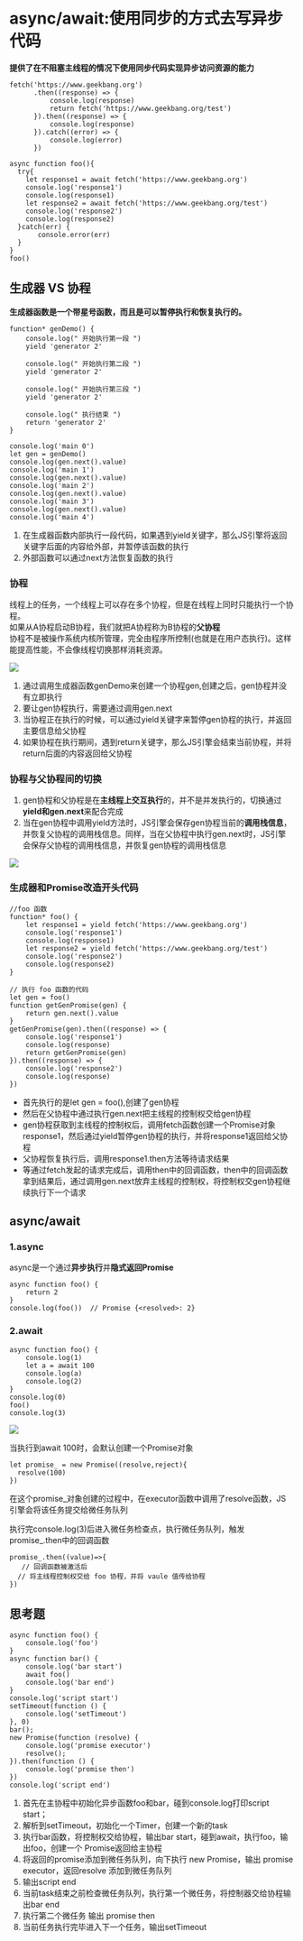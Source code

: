 # async/await:使用同步的方式去写异步代码
**提供了在不阻塞主线程的情况下使用同步代码实现异步访问资源的能力**  
```
fetch('https://www.geekbang.org')
      .then((response) => {
          console.log(response)
          return fetch('https://www.geekbang.org/test')
      }).then((response) => {
          console.log(response)
      }).catch((error) => {
          console.log(error)
      })

```

```
async function foo(){
  try{
    let response1 = await fetch('https://www.geekbang.org')
    console.log('response1')
    console.log(response1)
    let response2 = await fetch('https://www.geekbang.org/test')
    console.log('response2')
    console.log(response2)
  }catch(err) {
       console.error(err)
  }
}
foo()

```

## 生成器 VS 协程
**生成器函数是一个带星号函数，而且是可以暂停执行和恢复执行的。**  

```
function* genDemo() {
    console.log(" 开始执行第一段 ")
    yield 'generator 2'

    console.log(" 开始执行第二段 ")
    yield 'generator 2'

    console.log(" 开始执行第三段 ")
    yield 'generator 2'

    console.log(" 执行结束 ")
    return 'generator 2'
}

console.log('main 0')
let gen = genDemo()
console.log(gen.next().value)
console.log('main 1')
console.log(gen.next().value)
console.log('main 2')
console.log(gen.next().value)
console.log('main 3')
console.log(gen.next().value)
console.log('main 4')

```
1. 在生成器函数内部执行一段代码，如果遇到yield关键字，那么JS引擎将返回关键字后面的内容给外部，并暂停该函数的执行
2. 外部函数可以通过next方法恢复函数的执行

### 协程
线程上的任务，一个线程上可以存在多个协程，但是在线程上同时只能执行一个协程。  
如果从A协程启动B协程，我们就把A协程称为B协程的**父协程**  
协程不是被操作系统内核所管理，完全由程序所控制(也就是在用户态执行)。这样能提高性能，不会像线程切换那样消耗资源。  

![](img/协程执行流程.png)  

1. 通过调用生成器函数genDemo来创建一个协程gen,创建之后，gen协程并没有立即执行
2. 要让gen协程执行，需要通过调用gen.next
3. 当协程正在执行的时候，可以通过yield关键字来暂停gen协程的执行，并返回主要信息给父协程
4. 如果协程在执行期间，遇到return关键字，那么JS引擎会结束当前协程，并将return后面的内容返回给父协程


### 协程与父协程间的切换
1. gen协程和父协程是在**主线程上交互执行**的，并不是并发执行的，切换通过**yield和gen.next**来配合完成
2. 当在gen协程中调用yield方法时，JS引擎会保存gen协程当前的**调用栈信息**，并恢复父协程的调用栈信息。同样，当在父协程中执行gen.next时，JS引擎会保存父协程的调用栈信息，并恢复gen协程的调用栈信息

![](img/协程切换.png)  

### 生成器和Promise改造开头代码
```
//foo 函数
function* foo() {
    let response1 = yield fetch('https://www.geekbang.org')
    console.log('response1')
    console.log(response1)
    let response2 = yield fetch('https://www.geekbang.org/test')
    console.log('response2')
    console.log(response2)
}

// 执行 foo 函数的代码
let gen = foo()
function getGenPromise(gen) {
    return gen.next().value
}
getGenPromise(gen).then((response) => {
    console.log('response1')
    console.log(response)
    return getGenPromise(gen)
}).then((response) => {
    console.log('response2')
    console.log(response)
})

```
- 首先执行的是let gen = foo(),创建了gen协程
- 然后在父协程中通过执行gen.next把主线程的控制权交给gen协程
- gen协程获取到主线程的控制权后，调用fetch函数创建一个Promise对象response1，然后通过yield暂停gen协程的执行，并将response1返回给父协程
- 父协程恢复执行后，调用response1.then方法等待请求结果
- 等通过fetch发起的请求完成后，调用then中的回调函数，then中的回调函数拿到结果后，通过调用gen.next放弃主线程的控制权，将控制权交gen协程继续执行下一个请求

## async/await
### 1.async
async是一个通过**异步执行**并**隐式返回Promise**  
```
async function foo() {
    return 2
}
console.log(foo())  // Promise {<resolved>: 2}

```
### 2.await
```
async function foo() {
    console.log(1)
    let a = await 100
    console.log(a)
    console.log(2)
}
console.log(0)
foo()
console.log(3)

```
![](img/await.png)  

当执行到await 100时，会默认创建一个Promise对象  
```
let promise_ = new Promise((resolve,reject){
  resolve(100)
})

```
在这个promise_对象创建的过程中，在executor函数中调用了resolve函数，JS引擎会将该任务提交给微任务队列  

执行完console.log(3)后进入微任务检查点，执行微任务队列，触发promise_.then中的回调函数  
```
promise_.then((value)=>{
   // 回调函数被激活后
  // 将主线程控制权交给 foo 协程，并将 vaule 值传给协程
})

```

## 思考题
```
async function foo() {
    console.log('foo')
}
async function bar() {
    console.log('bar start')
    await foo()
    console.log('bar end')
}
console.log('script start')
setTimeout(function () {
    console.log('setTimeout')
}, 0)
bar();
new Promise(function (resolve) {
    console.log('promise executor')
    resolve();
}).then(function () {
    console.log('promise then')
})
console.log('script end')

```
1. 首先在主协程中初始化异步函数foo和bar，碰到console.log打印script start；
2. 解析到setTimeout，初始化一个Timer，创建一个新的task
3. 执行bar函数，将控制权交给协程，输出bar start，碰到await，执行foo，输出foo，创建一个 Promise返回给主协程
4. 将返回的promise添加到微任务队列，向下执行 new Promise，输出 promise executor，返回resolve 添加到微任务队列
5. 输出script end
6. 当前task结束之前检查微任务队列，执行第一个微任务，将控制器交给协程输出bar end
7. 执行第二个微任务 输出 promise then
8. 当前任务执行完毕进入下一个任务，输出setTimeout